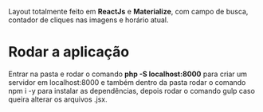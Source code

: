 
Layout totalmente feito em **ReactJs** e **Materialize**, com campo de busca, contador de cliques nas imagens e horário atual.


# Rodar a aplicação

Entrar na pasta e rodar o comando **php -S localhost:8000** para criar um servidor em localhost:8000 e também dentro da pasta rodar o comando npm i -y para instalar as dependências, depois rodar o comando gulp caso queira alterar os arquivos .jsx. 